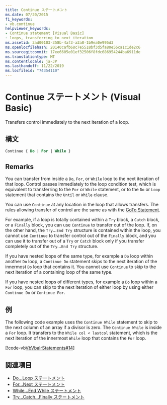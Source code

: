 ```yaml
---
title: Continue ステートメント
ms.date: 07/20/2015
f1_keywords:
- vb.continue
helpviewer_keywords:
- Continue statement [Visual Basic]
- loops, transferring to next iteration
ms.assetid: 3ad00103-358b-4af3-a3a8-1b9ea0e995d3
ms.openlocfilehash: 20140cafb68c7e5518bf3d5fa80e56ca1c1de2c6
ms.sourcegitcommit: 17ee6605e01ef32506f8fdc686954244ba6911de
ms.translationtype: MT
ms.contentlocale: ja-JP
ms.lasthandoff: 11/22/2019
ms.locfileid: "74354110"
---
```

# <a name="continue-statement-visual-basic"></a>Continue ステートメント (Visual Basic)
Transfers control immediately to the next iteration of a loop.  
  
## <a name="syntax"></a>構文  
  
```vb  
Continue { Do | For | While }  
```  
  
## <a name="remarks"></a>Remarks  
 You can transfer from inside a `Do`, `For`, or `While` loop to the next iteration of that loop. Control passes immediately to the loop condition test, which is equivalent to transferring to the `For` or `While` statement, or to the `Do` or `Loop` statement that contains the `Until` or `While` clause.  
  
 You can use `Continue` at any location in the loop that allows transfers. The rules allowing transfer of control are the same as with the [GoTo Statement](../../../visual-basic/language-reference/statements/goto-statement.md).  
  
 For example, if a loop is totally contained within a `Try` block, a `Catch` block, or a `Finally` block, you can use `Continue` to transfer out of the loop. If, on the other hand, the `Try`...`End Try` structure is contained within the loop, you cannot use `Continue` to transfer control out of the `Finally` block, and you can use it to transfer out of a `Try` or `Catch` block only if you transfer completely out of the `Try`...`End Try` structure.  
  
 If you have nested loops of the same type, for example a `Do` loop within another `Do` loop, a `Continue Do` statement skips to the next iteration of the innermost `Do` loop that contains it. You cannot use `Continue` to skip to the next iteration of a containing loop of the same type.  
  
 If you have nested loops of different types, for example a `Do` loop within a `For` loop, you can skip to the next iteration of either loop by using either `Continue Do` or `Continue For`.  
  
## <a name="example"></a>例  
 The following code example uses the `Continue While` statement to skip to the next column of an array if a divisor is zero. The `Continue While` is inside a `For` loop. It transfers to the `While col < lastcol` statement, which is the next iteration of the innermost `While` loop that contains the `For` loop.  
  
 [!code-vb[VbVbalrStatements#14](~/samples/snippets/visualbasic/VS_Snippets_VBCSharp/VbVbalrStatements/VB/Class1.vb#14)]  
  
## <a name="see-also"></a>関連項目

- [Do...Loop ステートメント](../../../visual-basic/language-reference/statements/do-loop-statement.md)
- [For...Next ステートメント](../../../visual-basic/language-reference/statements/for-next-statement.md)
- [While...End While ステートメント](../../../visual-basic/language-reference/statements/while-end-while-statement.md)
- [Try...Catch...Finally ステートメント](../../../visual-basic/language-reference/statements/try-catch-finally-statement.md)
